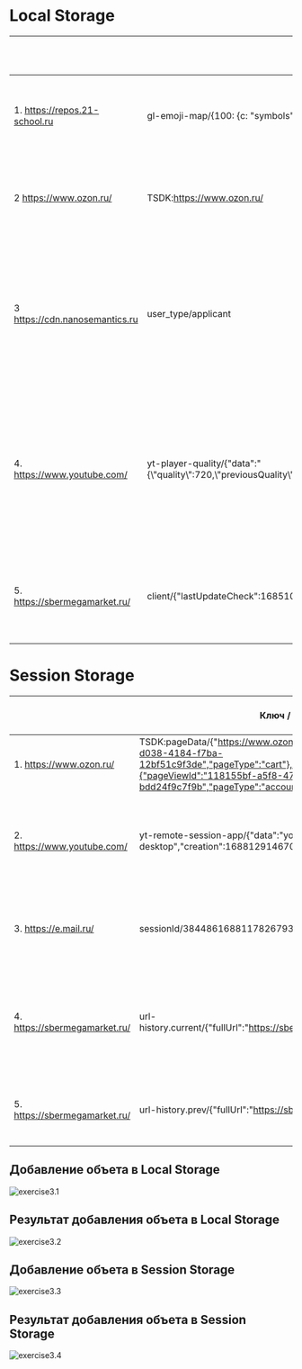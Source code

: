 # Local Storage

|                                | Ключ / Значение                                                                                                                | Краткое описание цели хранения                    |
| ------------------------------ | ------------------------------------------------------------------------------------------------------------------------------ | ------------------------------------------------- |
| 1\. https://repos.21-school.ru | gl-emoji-map/{100: {c: "symbols", e: "💯", d: "hundred points symbol", u: "6.0"},…}                                            | хранит Эмоджи, которые можно использовать, для предоставления выбора пользователю        |
| 2 https://www.ozon.ru/         | TSDK:https://www.ozon.ru/                                                                                                      | хранит пользовательские сценарии, для анализа предпочтений посетителей сайта                  |
| 3 https://cdn.nanosemantics.ru | user_type/applicant                                                                                                            | хранит настройки для авторизованного пользователя. Для авторизованного пользователя более расширенный функционал. Цель - досиуп к дополнительным функциям |
| 4\. https://www.youtube.com/   | yt-player-quality/{"data":"{\\"quality\\":720,\\"previousQuality\\":360}","expiration":1719233357542,"creation":1688129357542} | хранит настройку: качество воспроизведения видео, чтобы при последующих загрузках воспроизводить видео с последним выбранным качеством для удобства пользователя  |
| 5\. https://sbermegamarket.ru/ | client/{"lastUpdateCheck":1685103988780}                                                                                       | данные о последней регистрации пользователя, для отслеживания количества и частоты посещений сайта     |

# Session Storage

|                                | Ключ / Значение                                                                                                                                                                                                                  | Краткое описание цели хранения                                                                      |
| ------------------------------ | -------------------------------------------------------------------------------------------------------------------------------------------------------------------------------------------------------------------------------- | --------------------------------------------------------------------------------------------------- |
| 1\. https://www.ozon.ru/       | TSDK:pageData/{"https://www.ozon.ru/cart":{"pageViewId":"4b71187a-d038-4184-f7ba-12bf51c9f3de","pageType":"cart"},"https://www.ozon.ru/my/main":{"pageViewId":"118155bf-a5f8-474e-3aad-bdd24f9c7f9b","pageType":"account/main"}} | хранит содержимое корзины, для удобства пользователя                                                                          |
| 2\. https://www.youtube.com/   | yt-remote-session-app/{"data":"youtube-desktop","creation":1688129146703}                                                                                                                                                        | расположение пользовательских настроек при доступе к видео YouTube, встроенным на других веб-сайтах |
| 3\. https://e.mail.ru/         | sessionId/3844861688117826793                                                                                                                                                                                                    | идентификатор сессии - позволяет избежать повторяющихся процессов ввода логина/пароля                                                                                |
| 4\. https://sbermegamarket.ru/ | url-history.current/{"fullUrl":"https://sbermegamarket.ru/catalog/elektronika/"}                                                                                                                                                 | местонахождение пользователя в данный момент (URL), для того, чтобы можно было перейти вперед или просмотреть историю                                                |
| 5\. https://sbermegamarket.ru/ | url-history.prev/{"fullUrl":"https://sbermegamarket.ru/supermarket/"}                                                                                                                                                            | предыдущий URL, для того, чтобы можно было вернуться назад или просмотреть историю                                                                                      |
## Добавление объета в Local Storage

![exercise3.1](/src/Images/exercise3.1.png)

## Результат добавления объета в Local Storage

![exercise3.2](/src/Images/exercise3.2.png)

## Добавление объета в Session Storage

![exercise3.3](/src/Images/exercise3.3.png)

## Результат добавления объета в Session Storage

![exercise3.4](/src/Images/exercise3.4.png)

